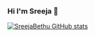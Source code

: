 ### Hi I'm Sreeja 👋

[![SreejaBethu GitHub stats](https://github-readme-stats.vercel.app/api?username=sreehabethu)](https://github.com/sreejabethu/github-readme-stats)
